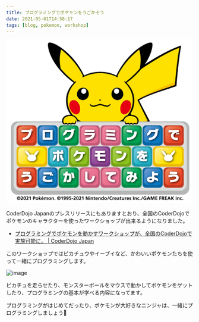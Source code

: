 ```yaml
---
title: プログラミングでポケモンをうごかそう
date: 2021-05-01T14:58:17
tags: [blog, pokemon, workshop]
---
```


![Pokemon WS logo](/assets/images/pokemon/Pokemon_WS_logo.png)

CoderDojo Japanのプレスリリースにもありますとおり、全国のCoderDojoでポケモンのキャラクターを使ったワークショップが出来るようになりました。

- [プログラミングでポケモンを動かすワークショップが、全国のCoderDojoで実施可能に。 | CoderDojo Japan](https://news.coderdojo.jp/2021/04/23/programming-with-pokemon/)

このワークショップではピカチュウやイーブイなど、かわいいポケモンたちを使って一緒にプログラミングします。

![image](https://news.coderdojo.jp/wp-content/uploads/2021/04/86482ef534df888de32eaac8e37a270a-1024x659.png)

ピカチュを走らせたり、モンスターボールをマウスで動かしてポケモンをゲットしたり、プログラミングの基本が学べる内容になってます。

プログラミングがはじめてだったり、ポケモンが大好きなニンジャは、一緒にプログラミングしましょう:tada:

